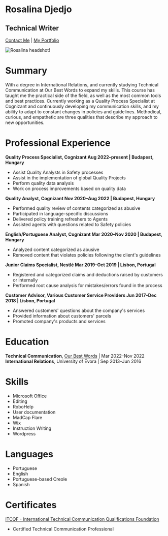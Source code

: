 # Rosalina Djedjo
## Technical Writer  
[Contact Me](rosalinadjedjo@gmail.com) | [My Portfolio](https://rosalinadjedjo.wixsite.com/portfolio)

![Rosalina headshot!](https://media-exp1.licdn.com/dms/image/C5603AQEkdGa8Hkeksg/profile-displayphoto-shrink_800_800/0/1595861037963?e=1675296000&v=beta&t=ZXSWrhVkGDX2HXyBoFPA4GURazKHDsl4_iwmxs2k2Oo)
# Summary
With a degree in International Relations, and currently studying Technical Communication at Our Best Words to
expand my skills. This course has taught me the practical side of the field, as well as the most common tools and best
practices.
Currently working as a Quality Process Specialist at Cognizant and continuously developing my communication
skills, and my ability to adapt to constant changes in policies and guidelines. Methodical, curious, and empathetic
are three qualities that describe my approach to new opportunities.
# Professional Experience
**Quality Process Specialist, Cognizant Aug 2022–present | Budapest, Hungary**
* Assist Quality Analysts in Safety processes
* Assist in the implementation of global Quality Projects
* Perform quality data analysis
* Work on process improvements based on quality data  

**Quality Analyst, Cognizant Nov 2020–Aug 2022 | Budapest, Hungary**
* Performed quality review of contents categorized as abusive
* Participated in language-specific discussions
* Delivered policy training refreshers to Agents
* Assisted agents with questions related to Safety policies

**English/Portuguese Analyst, Cognizant Mar 2020–Nov 2020 | Budapest, Hungary**
* Analyzed content categorized as abusive
* Removed content that violates policies following the client's guidelines

**Junior Claims Specialist, Nestlé Mar 2019–Oct 2019 | Lisbon, Portugal**
* Registered and categorized claims and deductions raised by customers or internally
* Performed root cause analysis for mistakes/errors found in the process

**Customer Advisor, Various Customer Service Providers Jun 2017–Dec 2018 | Lisbon, Portugal**
* Answered customers' questions about the company's services
* Provided information about customers' parcels
* Promoted company's products and services
# Education
**Technical Communication**, [Our Best Words](https://ourbestwords.com/) | Mar 2022–Nov 2022  
**International Relations**, University of Évora | Sep 2013–Jun 2016 
# Skills
* Microsoft Office
* Editing
* RoboHelp
* User documentation
* MadCap Flare
* Wix
* Instruction Writing
* Wordpress
# Languages
* Portuguese
* English
* Portuguese-based Creole
* Spanish
# Certificates
[ITCQF - International Technical Communication Qualifications Foundation](https://itcqf.org/)
* Certified Technical Communication Professional  

